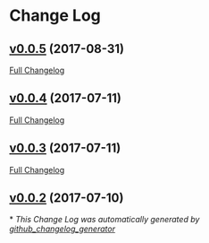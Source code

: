 # Change Log

## [v0.0.5](https://github.com/jackTheRipper/gcloud-kms-helper/tree/v0.0.5) (2017-08-31)
[Full Changelog](https://github.com/jackTheRipper/gcloud-kms-helper/compare/v0.0.4...v0.0.5)

## [v0.0.4](https://github.com/jackTheRipper/gcloud-kms-helper/tree/v0.0.4) (2017-07-11)
[Full Changelog](https://github.com/jackTheRipper/gcloud-kms-helper/compare/v0.0.3...v0.0.4)

## [v0.0.3](https://github.com/jackTheRipper/gcloud-kms-helper/tree/v0.0.3) (2017-07-11)
[Full Changelog](https://github.com/jackTheRipper/gcloud-kms-helper/compare/v0.0.2...v0.0.3)

## [v0.0.2](https://github.com/jackTheRipper/gcloud-kms-helper/tree/v0.0.2) (2017-07-10)


\* *This Change Log was automatically generated by [github_changelog_generator](https://github.com/skywinder/Github-Changelog-Generator)*